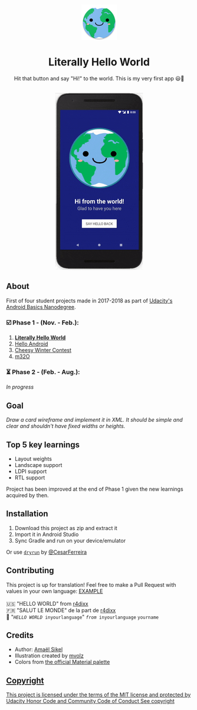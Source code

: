 <div align="center"><img src="app/src/main/res/mipmap-xhdpi/ic_launcher.png"></div>
<h1 align="center">Literally Hello World</h1>
<p align="center">Hit that button and say "Hi!" to the world. This is my very first app 😃🎉</p>
<br/>
<div align="center"><img src="Screenshots/ezgif-5-51a1b7ecda.gif"></img></div>
<h2>About</h2>
First of four student projects made in 2017-2018 as part of <a href="https://eu.udacity.com/course/android-basics-nanodegree-by-google--nd803" target="_blank">Udacity's Android Basics Nanodegree</a>.

<h3>☑️ Phase 1 - (Nov. - Feb.):</h3>

1. <a href="https://github.com/r4dixx/LiterallyHelloWorld"><strong>Literally Hello World</strong></a>
2. <a href="https://github.com/r4dixx/HelloAndroid" target="_blank">Hello Android</a>
3. <a href="https://github.com/r4dixx/CheesyWinterContest" target="_blank">Cheesy Winter Contest</a>
4. <a href="https://github.com/r4dixx/m32O" target="_blank">m32O</a>

<h3>⏳ Phase 2 - (Feb. - Aug.):</h3>

*In progress*
<h2>Goal</h2>

*Draw a card wireframe and implement it in XML. It should be simple and clear and shouldn't have fixed widths or heights.*

<h2>Top 5 key learnings</h2>

- Layout weights
- Landscape support
- LDPI support
- RTL support

Project has been improved at the end of Phase 1 given the new learnings acquired by then.

<h2>Installation</h2>

1. Download this project as zip and extract it
2. Import it in Android Studio
3. Sync Gradle and run on your device/emulator

Or use <a href="https://github.com/cesarferreira/dryrun" target="_blank">`dryrun`</a> by <a href="https://github.com/cesarferreira" target="_blank">@CesarFerreira</a>

<h2>Contributing</h2>
This project is up for translation! Feel free to make a Pull Request with values in your own language: <a href="app/src/main/res/values-fr" target="_blank">EXAMPLE</a>
<br><br>
🇺🇸 "HELLO WORLD" from <a href="https://github.com/r4dixx" target="_blank">r4dixx</a><br/>
🇫🇷 "SALUT LE MONDE" de la part de <a href="https://github.com/r4dixx" target="_blank">r4dixx</a><br/>
👋 "<code><em>HELLO WORLD</em> inyourlanguage</code>" <code><em>from</em> inyourlanguage</code> <code>yourname</code>

<h2>Credits</h2>

- Author: <a href="https://twitter.com/r4dixx" target="_blank">Amaël Sikel</a>
- Illustration created by <a href="https://openclipart.org/detail/271128/kawaii-earth" target="_blank">mvolz</a>
- Colors from <a href="https://material.io/guidelines/style/color.html#color-color-palette" target="_blank">the official Material palette

<h2>Copyright</h2>
This project is licensed under the terms of the MIT license and protected by Udacity Honor Code and Community Code of Conduct See <a href=".idea/copyright">copyright</a>
